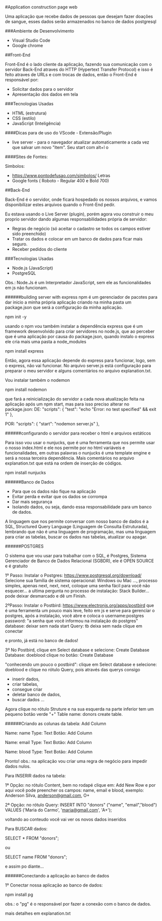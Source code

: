 #Application construction page web

Uma aplicação que recebe dados de pessoas que desejam fazer doações de sangue, esses dados serão armazenados no banco de dados postgresql


###Ambiente de Desenvolvimento

- Visual Studio Code
- Google chrome


##Front-End

Front-End é o lado cliente da aplicação, fazendo sua comunicação com o servidor Back-End atraves do HTTP (Hypertext Transfer Protocol) e isso é feito atraves de URLs e com trocas de dados, então o Front-End é responsável por:
- Solicitar dados para o servidor
- Apresentação dos dados em tela
 
###Tecnologias Usadas

- HTML (estrutura)
- CSS (estilo)
- JavaScript (Inteligência)

####Dicas para de uso do VScode - Extensão/Plugin

- live server - para o navegador atualizar automaticamente a cada vez que salvar um novo "item". Seu start com alt+l o


####Sites de Fontes:

Simbolos:
- https://www.pontodefusao.com/simbolos/
Letras
- Google fonts ( Roboto - Regular 400 e Bold 700)


##Back-End


Back-End é o servidor, onde ficará hospedado os nossos arquivos, e vamos disponibilizar estes arquivos quando o Front-End pedir.

Eu estava usando o Live Server (plugin), porém agora vou construir o meu proprio servidor dando algumas responsabilidades própria de servidor: 
- Regras de negócio 
(só aceitar o cadastro se todos os campos estiver sido preenchido)
- Tratar os dados e colocar em um banco de dados para ficar mais seguro.
- Receber pedidos do cliente

###Tecnologias Usadas

- Node.js (JavaScript)
- PostgreSQL

Obs.: Node.Js é um Interpretador JavaScript, sem ele as funcionalidades em js não funcionam.

######building server with express 
npm é um gerenciador de pacotes para dar inicio a minha própria aplicação criando na minha pasta um package.json que será a configuração da minha aplicação. 

npm init -y 

usando o npm vou também instalar a dependência express que é um framework desenvolvido para criar servidores no node.js, que ao perceber que é uma aplicação por causa do package.json, quando instalo o express ele cria mais uma pasta a node_modules

npm install express

Então, agora essa aplicação depende do express para funcionar, logo, sem o express, não vai funcionar. No arquivo server.js está  configuração para preparar o meu servidor e alguns comentários no arquivo explanation.txt.

Vou instalar também o nodemon 

npm install nodemon

que fará a reinicialização do servidor a cada nova atualização feita na aplicação após um npm start, mas para isso preciso alterar no package.json:
DE:
"scripts": {
    "test": "echo \"Error: no test specified\" && exit 1"
  },

POR:
"scripts": {
    "start": "nodemon server.js"
  },

######configurando o servidor para receber o html e arquivos estáticos

Para isso vou usar o nunjucks, que é uma ferramenta que nos permite usar o nosso index.html e ele nos permite por no html variáveis e funcionalidades, em outras palavras o nunjucks é uma template engine e será a nossa terceira dependência. Mais comentários no arquivo explanation.txt que está na ordem de inserção de códigos.

npm install nunjucks

######Banco de Dados

- Para que os dados não fique na aplicação
- Evitar perda e evitar que os dados se corrompa
- Dar mais segurança
- Isolando dados, ou seja, dando essa responsabilidade para um banco de dados.

A linguagem que nos permite conversar com nosso banco de dados é a SQL,
Structured Query Language (Linguagem de Consulta Estruturada), lembrando que não é uma linguagem de programação, mas uma linguagem para criar as tabelas, buscar os dados nas tabelas, atualizar ou apagar.

######POSTGRES

O sistema que vou usar para trabalhar com o SQL, é Postgres, Sistema Gerenciador de Banco de Dados Relacional (SGBDR), ele é OPEN SOURCE e é gratuito

1º Passo: Instalar o Postgres:
https://www.postgresql.org/download/
Selecione sua família de sistema operacional: Windows ou Mac ..., processo simples, apenas next, next, next, coloque uma senha fácil para você não esquecer... a ultima pergunta no processo de instalação: Stack Builder... pode deixar desmarcado e dê um Finish. 

2ºPasso: Instalar o Postbird:
https://www.electronjs.org/apps/postbird que é uma ferramenta um pouco mais leve, feito em js e serve para gerenciar o postgres, após a instalação, você abre e coloca o 
username:postgres
password: "a senha que você informou na instalação do postgres"
database: deixar sem nada
start Query: tb deixa sem nada
clique em conectar

e pronto, já está no banco de dados!

3º No Postbird, clique em Select database e selecione: Create Database
Database: doeblood
clique no botão: Create Database

"conhecendo um pouco o postbird":
clique em Select database e selecione: doeblood e clique no rótulo Query, pois através das querys consigo 
- inserir dados,
- criar tabelas, 
- consegue criar 
- deletar banco de dados, 
- buscar dados
...

Agora clique no rótulo Struture e na sua esquerda na parte inferior tem um pequeno botão verde "+" 
Table name: donors
create table.

######Criando as colunas da tabela:
Add Column

Name: name
Type: Text
Botão: Add Column

Name: email
Type: Text
Botão: Add Column

Name: blood
Type: Text
Botão: Add Column

Pronto! 
obs.: na aplicação vou criar uma regra de negócio para impedir dados nulos. 

Para INSERIR dados na tabela:

1ª Opção:
no rótulo Content, bem no rodapé clique em: Add New Row
e por aqui você pode preencher os campos: name, email e blood, exemplo: Anderson Silva, anderson@gmail.com, O+

2ª Opção:
no rótulo Query:
INSERT INTO "donors" ("name", "email","blood")
VALUES ('Maria do Carmo', 'maria@gmail.com', 'A+');

voltando ao conteudo você vai ver os novos dados inseridos

Para BUSCAR dados:

SELECT * 
FROM "donors";

ou 

SELECT name 
FROM "donors";

e assim po diante...

######Conectando a aplicação ao banco de dados

1º Conectar nossa aplicação ao banco de dados:

npm install pg

obs.: o "pg" é o responsável por fazer a conexão com o banco de dados.

mais detalhes em explanation.txt

